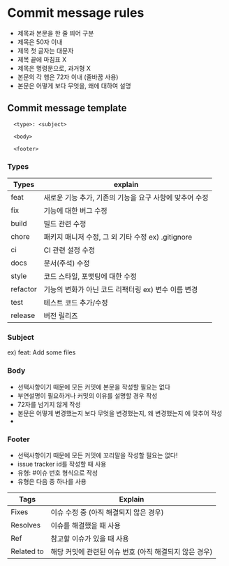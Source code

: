 # Commit message rules

- 제목과 본문을 한 줄 띄어 구분
- 제목은 50자 이내
- 제목 첫 글자는 대문자
- 제목 끝에 마침표 X
- 제목은 명령문으로, 과거형 X
- 본문의 각 행은 72자 이내 (줄바꿈 사용)
- 본문은 어떻게 보다 무엇을, 왜에 대하여 설명

## Commit message template
```
  <type>: <subject>
  
  <body>
  
  <footer>
```

### Types

|Types|explain|
|----|----|
|feat| 새로운 기능 추가, 기존의 기능을 요구 사항에 맞추어 수정
|fix | 기능에 대한 버그 수정
|build | 빌드 관련 수정
|chore | 패키지 매니저 수정, 그 외 기타 수정 ex) .gitignore
|ci | CI 관련 설정 수정
|docs | 문서(주석) 수정
|style | 코드 스타일, 포맷팅에 대한 수정
|refactor | 기능의 변화가 아닌 코드 리팩터링 ex) 변수 이름 변경
|test | 테스트 코드 추가/수정
|release | 버전 릴리즈

### Subject

  ex) feat: Add some files
  
### Body

  - 선택사항이기 때문에 모든 커밋에 본문을 작성할 필요는 없다
  - 부연설명이 필요하거나 커밋의 이유를 설명할 경우 작성
  - 72자를 넘기지 않게 작성
  - 본문은 어떻게 변경했는지 보다 무엇을 변경했는지, 왜 변경했는지 에 맞추어 작성
  - 
### Footer
  - 선택사항이기 때문에 모든 커밋에 꼬리말을 작성할 필요는 없다!
  - issue tracker id를 작성할 때 사용
  - 유형: #이슈 번호 형식으로 작성
  - 유형은 다음 중 하나를 사용

|Tags | Explain|
|----|----|
|Fixes | 이슈 수정 중 (아직 해결되지 않은 경우)|
|Resolves |이슈를 해결했을 때 사용|
|Ref | 참고할 이슈가 있을 때 사용|
|Related to| 해당 커밋에 관련된 이슈 번호 (아직 해결되지 않은 경우)|


